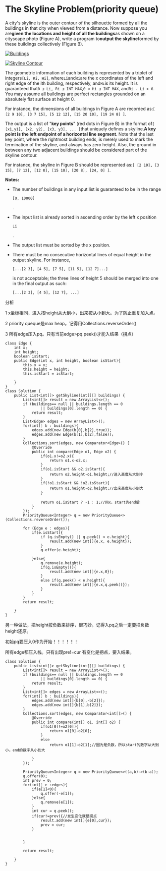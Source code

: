 # The Skyline Problem\(priority queue\)

A city's skyline is the outer contour of the silhouette formed by all the buildings in that city when viewed from a distance. Now suppose you are**given the locations and height of all the buildings**as shown on a cityscape photo \(Figure A\), write a program to**output the skyline**formed by these buildings collectively \(Figure B\).

[![Buildings](https://leetcode.com/static/images/problemset/skyline1.jpg)](https://leetcode.com/static/images/problemset/skyline1.jpg)

[![Skyline Contour](https://leetcode.com/static/images/problemset/skyline2.jpg)](https://leetcode.com/static/images/problemset/skyline2.jpg)

The geometric information of each building is represented by a triplet of integers`[Li, Ri, Hi]`, where`Li`and`Ri`are the x coordinates of the left and right edge of the ith building, respectively, and`Hi`is its height. It is guaranteed that`0 ≤ Li, Ri ≤ INT_MAX`,`0 < Hi ≤ INT_MAX`, and`Ri - Li > 0`. You may assume all buildings are perfect rectangles grounded on an absolutely flat surface at height 0.

For instance, the dimensions of all buildings in Figure A are recorded as:`[ [2 9 10], [3 7 15], [5 12 12], [15 20 10], [19 24 8] ]`.

The output is a list of "**key points**" \(red dots in Figure B\) in the format of`[ [x1,y1], [x2, y2], [x3, y3], ... ]`that uniquely defines a skyline.**A key point is the left endpoint of a horizontal line segment**. Note that the last key point, where the rightmost building ends, is merely used to mark the termination of the skyline, and always has zero height. Also, the ground in between any two adjacent buildings should be considered part of the skyline contour.

For instance, the skyline in Figure B should be represented as:`[ [2 10], [3 15], [7 12], [12 0], [15 10], [20 8], [24, 0] ]`.

**Notes:**

* The number of buildings in any input list is guaranteed to be in the range

  `[0, 10000]`

  .

* The input list is already sorted in ascending order by the left x position

  `Li`

  .

* The output list must be sorted by the x position.
* There must be no consecutive horizontal lines of equal height in the output skyline. For instance,

  `[...[2 3], [4 5], [7 5], [11 5], [12 7]...]`

  is not acceptable; the three lines of height 5 should be merged into one in the final output as such:

  `[...[2 3], [4 5], [12 7], ...]`

分析

1 x坐标相同，进入按height从大到小，出来按从小到大。为了防止重复加入点。

2 priority queque是max heap，记得用Collections.reverseOrder\(\)

3 所有edge压入pq。只有当前edge&gt;pq.peek\(\)才能入结果（拐点）

```text
class Edge {
    int x;
    int height;
    boolean isStart;
    public Edge(int x, int height, boolean isStart){
        this.x = x;
        this.height = height;
        this.isStart = isStart;

    }
}
class Solution {
    public List<int[]> getSkyline(int[][] buildings) {
        List<int[]> result = new ArrayList<>();
        if (buildings== null || buildings.length == 0
                || buildings[0].length == 0) {
            return result;
        }
        List<Edge> edges = new ArrayList<>();
        for(int[] b : buildings){
            edges.add(new Edge(b[0],b[2],true));
            edges.add(new Edge(b[1],b[2],false));
        }
        Collections.sort(edges, new Comparator<Edge>() {
            @Override
            public int compare(Edge o1, Edge o2) {
                if(o1.x!=o2.x){
                    return o1.x-o2.x;
                }
                if(o1.isStart && o2.isStart){
                    return o2.height-o1.height;//进入高度从大到小
                }
                if(!o1.isStart && !o2.isStart){
                    return o1.height-o2.height;//出来高度从小到大
                }

                return o1.isStart ? -1 : 1;//同x，start先end后
            }
        });
        PriorityQueue<Integer> q = new PriorityQueue<>(Collections.reverseOrder());

        for (Edge e : edges){
            if(e.isStart){
                if (q.isEmpty() || q.peek() < e.height){
                    result.add(new int[]{e.x, e.height});
                }
                q.offer(e.height);

            }else{
                q.remove(e.height);
                if(q.isEmpty()){
                    result.add(new int[]{e.x,0});
                }
                else if(q.peek() < e.height){
                    result.add(new int[]{e.x,q.peek()});
                }
            }
        }
        return result;

    }
}
```

另一种做法，把height按负数来排序，很巧妙。记得入pq之后一定要把负数height还原。

初始pq要压入0作为开始！！！！！！

所有edge都压入栈。只有出现pre!=cur 有变化是拐点，要入结果。

```text
class Solution {
    public List<int[]> getSkyline(int[][] buildings) {
        List<int[]> result = new ArrayList<>();
        if (buildings== null || buildings.length == 0
                || buildings[0].length == 0) {
            return result;
        }
        List<int[]> edges = new ArrayList<>();
        for(int[] b : buildings){
            edges.add(new int[]{b[0],-b[2]});
            edges.add(new int[]{b[1],b[2]});
        }
        Collections.sort(edges, new Comparator<int[]>() {
            @Override
            public int compare(int[] o1, int[] o2) {
                if(o1[0]!=o2[0]){
                    return o1[0]-o2[0];
                }
                else
                    return o1[1]-o2[1];//因为是负数，所以start的数字从大到小，end的数字从小到大

            }
        });

        PriorityQueue<Integer> q = new PriorityQueue<>((a,b)->(b-a));
        q.offer(0);
        int prev = 0;
        for(int[] e :edges){
            if(e[1]<0){
                q.offer(-e[1]);
            }else{
                q.remove(e[1]);
            }
            int cur = q.peek();
            if(cur!=prev){//发生变化就是拐点
                result.add(new int[]{e[0],cur});
                prev = cur;
            }


        }

        return result;

    }
}
```

